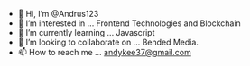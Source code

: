 - 👋 Hi, I’m @Andrus123
- 👀 I’m interested in ... Frontend Technologies and Blockchain
- 🌱 I’m currently learning ... Javascript
- 💞️ I’m looking to collaborate on ... Bended Media.
- 📫 How to reach me ... andykee37@gmail.com

<!---
Andrus123/Andrus123 is a ✨ special ✨ repository because its `README.md` (this file) appears on your GitHub profile.
You can click the Preview link to take a look at your changes.
--->
